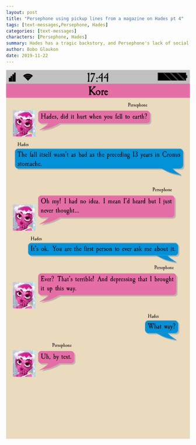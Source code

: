 ```yaml
---
layout: post
title: "Persephone using pickup lines from a magazine on Hades pt 4"
tags: [text-messages,Persephone, Hades]
categories: [text-messages]
characters: [Persephone, Hades]
summary: Hades has a tragic backstory, and Persephone's lack of social experience lets her walk right into the tragedy.
author: Bobo Glaukon
date: 2019-11-22
---
```



![/assets/img/fell.png](/assets/img/fell.png)


